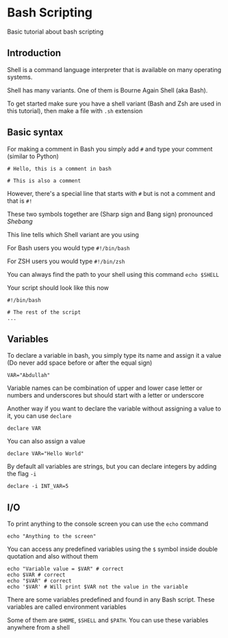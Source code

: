 # Bash Scripting
Basic tutorial about bash scripting

## Introduction

Shell is a command language interpreter that is available on many operating systems.

Shell has many variants. One of them is Bourne Again Shell (aka Bash).

To get started make sure you have a shell variant (Bash and Zsh are used in this tutorial), then make a file with `.sh` extension

## Basic syntax

For making a comment in Bash you simply add `#` and type your comment (similar to Python)

```
# Hello, this is a comment in bash

# This is also a comment
```

However, there's a special line that starts with `#` but is not a comment and that is `#!`

These two symbols together are (Sharp sign and Bang sign) pronounced *Shebang*
 
This line tells which Shell variant are you using 

For Bash users you would type `#!/bin/bash`

For ZSH users you would type `#!/bin/zsh`

You can always find the path to your shell using this command `echo $SHELL`

Your script should look like this now

```
#!/bin/bash

# The rest of the script
...
```

## Variables

To declare a variable in bash, you simply type its name and assign it a value (Do never add space before or after the equal sign)

`VAR="Abdullah"`

Variable names can be combination of upper and lower case letter or numbers and underscores but should start with a letter or underscore

Another way if you want to declare the variable without assigning a value to it, you can use `declare`

```
declare VAR
```

You can also assign a value

```
declare VAR="Hello World"
```

By default all variables are strings, but you can declare integers by adding the flag `-i`

```
declare -i INT_VAR=5
```

## I/O
To print anything to the console screen you can use the `echo` command 

```
echo "Anything to the screen"
```
You can access any predefined variables using the `$` symbol inside double quotation and also without them

```
echo "Variable value = $VAR" # correct
echo $VAR # correct
echo "$VAR" # correct
echo '$VAR' # Will print $VAR not the value in the variable
```

There are some variables predefined and found in any Bash script. These variables are called environment variables

Some of them are `$HOME`, `$SHELL` and `$PATH`. You can use these variables anywhere from a shell

